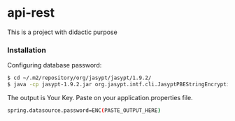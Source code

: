 # api-rest
This is a project with didactic purpose

### Installation

Configuring database password:

```sh
$ cd ~/.m2/repository/org/jasypt/jasypt/1.9.2/
$ java -cp jasypt-1.9.2.jar org.jasypt.intf.cli.JasyptPBEStringEncryptionCLI input=”your_password" password=dev-env-secret algorithm=PBEWITHMD5ANDDES
```

The output is Your Key. Paste on your application.properties file.

```sh
spring.datasource.password=ENC(PASTE_OUTPUT_HERE)
```

